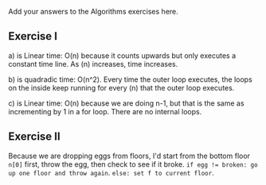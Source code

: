 Add your answers to the Algorithms exercises here.

## Exercise I

a) is Linear time: O(n) because it counts upwards but only executes a constant time line. As (n) increases, time increases.

b) is quadradic time: O(n^2). Every time the outer loop executes, the loops on the inside keep running for every (n) that the outer loop executes.

c) is Linear time: O(n) because we are doing n-1, but that is the same as incrementing by 1 in a for loop. There are no internal loops.

## Exercise II

Because we are dropping eggs from floors, I'd start from the bottom floor `n[0]` first, throw the egg, then check to see if it broke. `if egg != broken: go up one floor and throw again`. `else: set f to current floor`.
